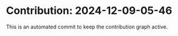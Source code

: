 # Contribution: 2024-12-09-05-46
This is an automated commit to keep the contribution graph active.
